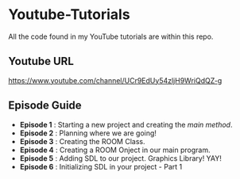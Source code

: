 # Youtube-Tutorials
All the code found in my YouTube tutorials are within this repo. 

## Youtube URL
https://www.youtube.com/channel/UCr9EdUy54zljH9WriQdQZ-g

## Episode Guide
- **Episode 1** : Starting a new project and creating the *main method*.
- **Episode 2** : Planning where we are going!
- **Episode 3** : Creating the ROOM Class.
- **Episode 4** : Creating a ROOM Onject in our main program.
- **Episode 5** : Adding SDL to our project.  Graphics Library! YAY!
- **Episode 6** : Initializing SDL in your project - Part 1